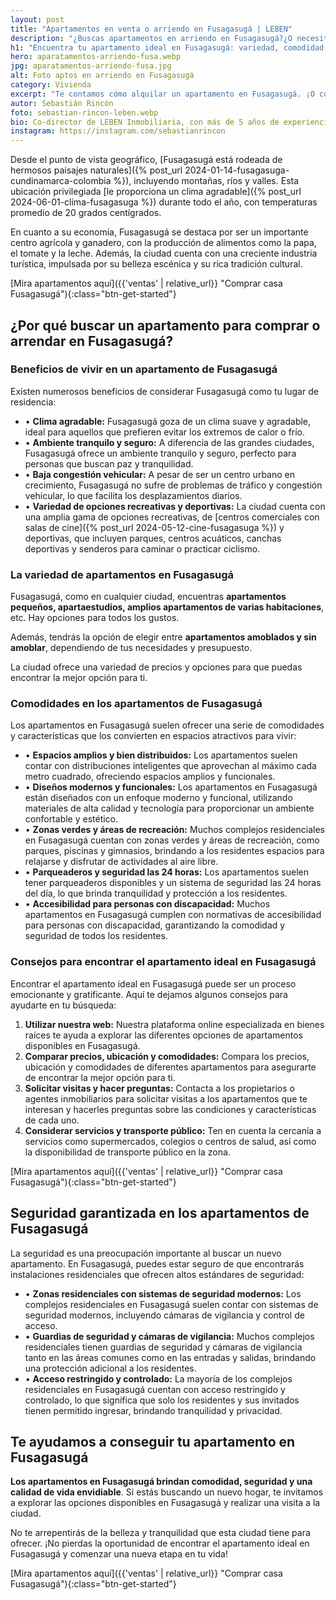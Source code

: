 ```yaml
---
layout: post
title: "Apartamentos en venta o arriendo en Fusagasugá | LEBEN"
description: "¿Buscas apartamentos en arriendo en Fusagasugá?¿O necesitas apartamentos en venta? Contáctanos y consigamos el apartamento ideal."
h1: "Encuentra tu apartamento ideal en Fusagasugá: variedad, comodidad y seguridad garantizada"
hero: aparatamentos-arriendo-fusa.webp
jpg: aparatamentos-arriendo-fusa.jpg
alt: Foto aptos en arriendo en Fusagasugá
category: Vivienda
excerpt: "Te contamos cómo alquilar un apartamento en Fusagasugá. ¡O cómo comprarlo!"
autor: Sebastián Rincón
foto: sebastian-rincon-leben.webp
bio: Co-director de LEBEN Inmobiliaria, con más de 5 años de experiencia en el mercado de propiedades de Fusagasugá. Disfruta compartiendo lo que lo enamora de vivir en esta floreciente ciudad.
instagram: https://instagram.com/sebastianrincon
---
```

Desde el punto de vista geográfico, [Fusagasugá está rodeada de hermosos paisajes naturales]({% post_url 2024-01-14-fusagasuga-cundinamarca-colombia %}), incluyendo montañas, ríos y valles. Esta ubicación privilegiada [le proporciona un clima agradable]({% post_url 2024-06-01-clima-fusagasuga %}) durante todo el año, con temperaturas promedio de 20 grados centígrados.

En cuanto a su economía, Fusagasugá se destaca por ser un importante centro agrícola y ganadero, con la producción de alimentos como la papa, el tomate y la leche. Además, la ciudad cuenta con una creciente industria turística, impulsada por su belleza escénica y su rica tradición cultural.

[Mira apartamentos aquí]({{'ventas' | relative_url}} "Comprar casa Fusagasugá"){:class="btn-get-started"}

## ¿Por qué buscar un apartamento para comprar o arrendar en Fusagasugá?

### Beneficios de vivir en un apartamento de Fusagasugá

Existen numerosos beneficios de considerar Fusagasugá como tu lugar de residencia:

- • **Clima agradable:**  Fusagasugá goza de un clima suave y agradable, ideal para aquellos que prefieren evitar los extremos de calor o frío.
- • **Ambiente tranquilo y seguro:**  A diferencia de las grandes ciudades, Fusagasugá ofrece un ambiente tranquilo y seguro, perfecto para personas que buscan paz y tranquilidad.
- • **Baja congestión vehicular:**  A pesar de ser un centro urbano en crecimiento, Fusagasugá no sufre de problemas de tráfico y congestión vehicular, lo que facilita los desplazamientos diarios.
- • **Variedad de opciones recreativas y deportivas:**  La ciudad cuenta con una amplia gama de opciones recreativas, de [centros comerciales con salas de cine]({% post_url 2024-05-12-cine-fusagasuga %}) y deportivas, que incluyen parques, centros acuáticos, canchas deportivas y senderos para caminar o practicar ciclismo.

### La variedad de apartamentos en Fusagasugá

Fusagasugá, como en cualquier ciudad, encuentras **apartamentos pequeños, apartaestudios, amplios apartamentos de varias habitaciones**, etc. Hay opciones para todos los gustos.

Además, tendrás la opción de elegir entre **apartamentos amoblados y sin amoblar**, dependiendo de tus necesidades y presupuesto.

La ciudad ofrece una variedad de precios y opciones para que puedas encontrar la mejor opción para ti.

### Comodidades en los apartamentos de Fusagasugá

Los apartamentos en Fusagasugá suelen ofrecer una serie de comodidades y características que los convierten en espacios atractivos para vivir:

- • **Espacios amplios y bien distribuidos:**  Los apartamentos suelen contar con distribuciones inteligentes que aprovechan al máximo cada metro cuadrado, ofreciendo espacios amplios y funcionales.
- • **Diseños modernos y funcionales:**  Los apartamentos en Fusagasugá están diseñados con un enfoque moderno y funcional, utilizando materiales de alta calidad y tecnología para proporcionar un ambiente confortable y estético.
- • **Zonas verdes y áreas de recreación:**  Muchos complejos residenciales en Fusagasugá cuentan con zonas verdes y áreas de recreación, como parques, piscinas y gimnasios, brindando a los residentes espacios para relajarse y disfrutar de actividades al aire libre.
- • **Parqueaderos y seguridad las 24 horas:**  Los apartamentos suelen tener parqueaderos disponibles y un sistema de seguridad las 24 horas del día, lo que brinda tranquilidad y protección a los residentes.
- • **Accesibilidad para personas con discapacidad:**  Muchos apartamentos en Fusagasugá cumplen con normativas de accesibilidad para personas con discapacidad, garantizando la comodidad y seguridad de todos los residentes.

### Consejos para encontrar el apartamento ideal en Fusagasugá

Encontrar el apartamento ideal en Fusagasugá puede ser un proceso emocionante y gratificante. Aquí te dejamos algunos consejos para ayudarte en tu búsqueda:

1. **Utilizar nuestra web:**  Nuestra plataforma online especializada en bienes raíces te ayuda a explorar las diferentes opciones de apartamentos disponibles en Fusagasugá.
2. **Comparar precios, ubicación y comodidades:**  Compara los precios, ubicación y comodidades de diferentes apartamentos para asegurarte de encontrar la mejor opción para ti.
3. **Solicitar visitas y hacer preguntas:**  Contacta a los propietarios o agentes inmobiliarios para solicitar visitas a los apartamentos que te interesan y hacerles preguntas sobre las condiciones y características de cada uno.
4. **Considerar servicios y transporte público:**  Ten en cuenta la cercanía a servicios como supermercados, colegios o centros de salud, así como la disponibilidad de transporte público en la zona.

[Mira apartamentos aquí]({{'ventas' | relative_url}} "Comprar casa Fusagasugá"){:class="btn-get-started"}

## Seguridad garantizada en los apartamentos de Fusagasugá

La seguridad es una preocupación importante al buscar un nuevo apartamento. En Fusagasugá, puedes estar seguro de que encontrarás instalaciones residenciales que ofrecen altos estándares de seguridad:

- • **Zonas residenciales con sistemas de seguridad modernos:**  Los complejos residenciales en Fusagasugá suelen contar con sistemas de seguridad modernos, incluyendo cámaras de vigilancia y control de acceso.
- • **Guardias de seguridad y cámaras de vigilancia:**  Muchos complejos residenciales tienen guardias de seguridad y cámaras de vigilancia tanto en las áreas comunes como en las entradas y salidas, brindando una protección adicional a los residentes.
- • **Acceso restringido y controlado:**  La mayoría de los complejos residenciales en Fusagasugá cuentan con acceso restringido y controlado, lo que significa que solo los residentes y sus invitados tienen permitido ingresar, brindando tranquilidad y privacidad.

## Te ayudamos a conseguir tu apartamento en Fusagasugá

**Los apartamentos en Fusagasugá brindan comodidad, seguridad y una calidad de vida envidiable**. Si estás buscando un nuevo hogar, te invitamos a explorar las opciones disponibles en Fusagasugá y realizar una visita a la ciudad.

No te arrepentirás de la belleza y tranquilidad que esta ciudad tiene para ofrecer. ¡No pierdas la oportunidad de encontrar el apartamento ideal en Fusagasugá y comenzar una nueva etapa en tu vida!

[Mira apartamentos aquí]({{'ventas' | relative_url}} "Comprar casa Fusagasugá"){:class="btn-get-started"}
